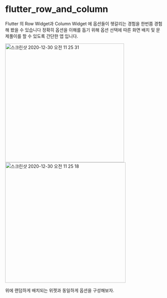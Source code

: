 # flutter_row_and_column

Flutter 의 Row Widget과 Column Widget 에 옵션들이 헷갈리는 경험을 한번쯤 경험해 봤을 수 있습니다
정확히 옵션을 이해를 돕기 위해 옵션 선택에 따른 화면 배치 및 문제풀이를 할 수 있도록 간단한 앱 입니다.


<img width="381" alt="스크린샷 2020-12-30 오전 11 25 31" src="https://user-images.githubusercontent.com/36467891/103326176-7398b380-4a92-11eb-9fff-8c4abc1a5934.png"><img width="386" alt="스크린샷 2020-12-30 오전 11 25 18" src="https://user-images.githubusercontent.com/36467891/103326204-91661880-4a92-11eb-8b1a-007704b3d769.png">

위에 랜덤하게 배치되는 위젯과 동일하게 옵션을 구성해보자.  
